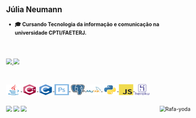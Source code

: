 ## Júlia Neumann
 - **🎓 Cursando Tecnologia da informação e comunicação na universidade CPTI/FAETERJ.** <br>

  <br/><br/>
 <div>
  <a href="https://github.com/JuuhNeumann">
  <img height="120em" src="https://github-readme-stats.vercel.app/api?username=JuuhNeumann&show_icons=true&theme=radical&include_all_commits=true&count_private=true"/>
  <img height="120em" src="https://github-readme-stats.vercel.app/api/top-langs/?username=JuuhNeumann&layout=compact&langs_count=7&theme=radical"/>
</div>
<br/><br/>
 
 
<div style="display: inline_block"><br>

  <img align="center" alt="Neumann-Java" height="30" width="40" src="https://github.com/devicons/devicon/blob/master/icons/java/java-original.svg">
  <img align="center" alt="Neumann-c++" height="30" width="40" src="https://github.com/devicons/devicon/blob/master/icons/cplusplus/cplusplus-original.svg">
  <img align="center" alt="Neumann-C" height="30" width="40" src="https://github.com/devicons/devicon/blob/master/icons/c/c-original.svg"> 
 <img align="center" alt="Neumann-ps" height="30" width="40" src="https://github.com/devicons/devicon/blob/master/icons/photoshop/photoshop-line.svg">
  <img align="center" alt="Neumann-Postgree" height="30" width="40" src="https://github.com/devicons/devicon/blob/master/icons/postgresql/postgresql-original.svg">
  <img align="center" alt="Neumann-MySQL" height="30" width="40" src="https://github.com/devicons/devicon/blob/master/icons/mysql/mysql-original-wordmark.svg">
 <img align="center" alt="Neumann-Python" height="30" width="40" src="https://github.com/devicons/devicon/blob/master/icons/python/python-original.svg">
 <img align="center" alt="Neumann-JavaScript" height="30" width="40" src="https://github.com/devicons/devicon/blob/master/icons/javascript/javascript-original.svg">
 <img align="center" alt="Neumann-Heroku" height="30" width="40" src="https://github.com/devicons/devicon/blob/master/icons/heroku/heroku-original-wordmark.svg">
 
  
 
 
 
 
 
</div>

  ##

 <img align="right" height="180em" alt="Rafa-yoda" src="https://i.pinimg.com/originals/e5/93/ab/e593ab0589d5f1b389e4dfbcce2bce20.gif">
<div> 

  <a href="https://www.instagram.com/julianeumannb/" target="_blank"><img src="https://img.shields.io/badge/-Instagram-%23E4405F?style=for-the-badge&logo=instagram&logoColor=white" target="_blank"></a>
  <a href = "mailto:contato@luqui2.tech"><img src="https://img.shields.io/badge/Microsoft_Outlook-0078D4?style=for-the-badge&logo=microsoft-outlook&logoColor=white" target="_blank"></a>
  <a href="https://www.linkedin.com/in/júlia-neumann/" target="_blank"><img src="https://img.shields.io/badge/-LinkedIn-%230077B5?style=for-the-badge&logo=linkedin&logoColor=white" target="_blank"></a> 
 
 
</div>
